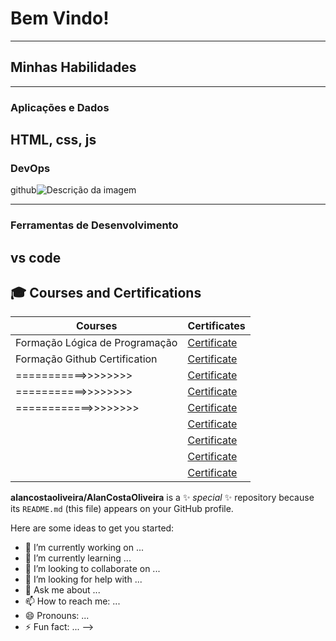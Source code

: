 #  Bem Vindo!
--------
## Minhas Habilidades

-----------
### Aplicações e Dados

HTML, css, js
-----------

### DevOps

github![Descrição da imagem]([[https://exemplo.com/imagem.jpg](https://www.bing.com/images/search?view=detailV2&ccid=fqZ9%2BPPq&id=A4B3536F2F2962CEB2CC2AB0180C4704A4938B58&thid=OIP.fqZ9-PPqcG_cm0k3JfoINQHaEK&mediaurl=https%3A%2F%2Flogos-world.net%2Fwp-content%2Fuploads%2F2020%2F11%2FGitHub-Logo.png&cdnurl=https%3A%2F%2Fth.bing.com%2Fth%2Fid%2FR.7ea67df8f3ea706fdc9b493725fa0835%3Frik%3DWIuTpARHDBiwKg%26pid%3DImgRaw%26r%3D0&exph=2160&expw=3840&q=Imagem+Logo+GitHub&form=IRPRST&ck=A4B2DFE9854A410FAA613A534D9410DA&selectedindex=0&itb=1&ajaxhist=0&ajaxserp=0&vt=3&sim=15,16&cal=0&cab=1&cat=0&car=1)](https://www.bing.com/images/search?view=detailV2&ccid=eTCbdR%2FA&id=B379FB8696AA572FB7CCE804F423D1BDBC40E033&thid=OIP.eTCbdR_AFzbqHMPXhrJWUQHaEK&mediaurl=https%3A%2F%2Flogo-marque.com%2Fwp-content%2Fuploads%2F2020%2F12%2FGitHub-Logo.png&cdnurl=https%3A%2F%2Fth.bing.com%2Fth%2Fid%2FR.79309b751fc01736ea1cc3d786b25651%3Frik%3DM%252bBAvL3RI%252fQE6A%26pid%3DImgRaw%26r%3D0&exph=2160&expw=3840&q=imagem+github&form=IRPRST&ck=4B7FAF9167C4D32ABFA85EA4983C8B4F&selectedindex=0&itb=1&pivotparams=insightsToken%3Dccid_fqZ9%252BPPq*cp_A4B2DFE9854A410FAA613A534D9410DA*mid_A4B3536F2F2962CEB2CC2AB0180C4704A4938B58*thid_OIP.fqZ9-PPqcG!_cm0k3JfoINQHaEK&vt=0&sim=11&iss=VSI))

----------

### Ferramentas de Desenvolvimento

vs code
------------
## 🎓 Courses and Certifications

| Courses                                               | Certificates                                                                                          |
|-------------------------------------------------------|-------------------------------------------------------------------------------------------------------|
| Formação Lógica de Programação                        | [Certificate](https://hermes.dio.me/certificates/cover/IKZWS7UF.jpg](https://web.dio.me/certificates))|                               |
| Formação Github Certification                         | [Certificate](https://hermes.dio.me/certificates/cover/WOVOZIPX.jpg](https://web.dio.me/certificates))|                               |
| ===========>>>>>>>>                                   | [Certificate]()                               |
| ===========>>>>>>>>                                   | [Certificate]()                               |
| ============>>>>>>>>                                  | [Certificate]()                               |
|                                                       | [Certificate]()                               |
|                                                       | [Certificate]()                               |
|                                                       | [Certificate]()                               |
|                                                       | [Certificate]()|

**alancostaoliveira/AlanCostaOliveira** is a ✨ _special_ ✨ repository because its `README.md` (this file) appears on your GitHub profile.

Here are some ideas to get you started:

- 🔭 I’m currently working on ...
- 🌱 I’m currently learning ...
- 👯 I’m looking to collaborate on ...
- 🤔 I’m looking for help with ...
- 💬 Ask me about ...
- 📫 How to reach me: ...
- 😄 Pronouns: ...
- ⚡ Fun fact: ...
-->
